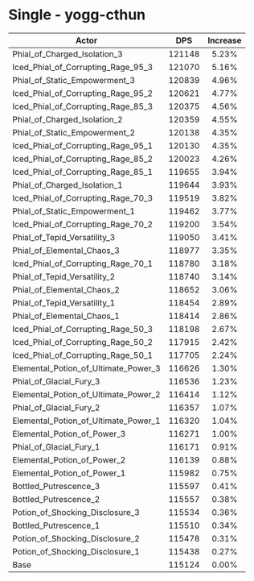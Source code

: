 # Single - yogg-cthun
| Actor | DPS | Increase |
|---|:---:|:---:|
|Phial_of_Charged_Isolation_3|121148|5.23%|
|Iced_Phial_of_Corrupting_Rage_95_3|121070|5.16%|
|Phial_of_Static_Empowerment_3|120839|4.96%|
|Iced_Phial_of_Corrupting_Rage_95_2|120621|4.77%|
|Iced_Phial_of_Corrupting_Rage_85_3|120375|4.56%|
|Phial_of_Charged_Isolation_2|120359|4.55%|
|Phial_of_Static_Empowerment_2|120138|4.35%|
|Iced_Phial_of_Corrupting_Rage_95_1|120130|4.35%|
|Iced_Phial_of_Corrupting_Rage_85_2|120023|4.26%|
|Iced_Phial_of_Corrupting_Rage_85_1|119655|3.94%|
|Phial_of_Charged_Isolation_1|119644|3.93%|
|Iced_Phial_of_Corrupting_Rage_70_3|119519|3.82%|
|Phial_of_Static_Empowerment_1|119462|3.77%|
|Iced_Phial_of_Corrupting_Rage_70_2|119200|3.54%|
|Phial_of_Tepid_Versatility_3|119050|3.41%|
|Phial_of_Elemental_Chaos_3|118977|3.35%|
|Iced_Phial_of_Corrupting_Rage_70_1|118780|3.18%|
|Phial_of_Tepid_Versatility_2|118740|3.14%|
|Phial_of_Elemental_Chaos_2|118652|3.06%|
|Phial_of_Tepid_Versatility_1|118454|2.89%|
|Phial_of_Elemental_Chaos_1|118414|2.86%|
|Iced_Phial_of_Corrupting_Rage_50_3|118198|2.67%|
|Iced_Phial_of_Corrupting_Rage_50_2|117915|2.42%|
|Iced_Phial_of_Corrupting_Rage_50_1|117705|2.24%|
|Elemental_Potion_of_Ultimate_Power_3|116626|1.30%|
|Phial_of_Glacial_Fury_3|116536|1.23%|
|Elemental_Potion_of_Ultimate_Power_2|116414|1.12%|
|Phial_of_Glacial_Fury_2|116357|1.07%|
|Elemental_Potion_of_Ultimate_Power_1|116320|1.04%|
|Elemental_Potion_of_Power_3|116271|1.00%|
|Phial_of_Glacial_Fury_1|116171|0.91%|
|Elemental_Potion_of_Power_2|116139|0.88%|
|Elemental_Potion_of_Power_1|115982|0.75%|
|Bottled_Putrescence_3|115597|0.41%|
|Bottled_Putrescence_2|115557|0.38%|
|Potion_of_Shocking_Disclosure_3|115534|0.36%|
|Bottled_Putrescence_1|115510|0.34%|
|Potion_of_Shocking_Disclosure_2|115478|0.31%|
|Potion_of_Shocking_Disclosure_1|115438|0.27%|
|Base|115124|0.00%|
